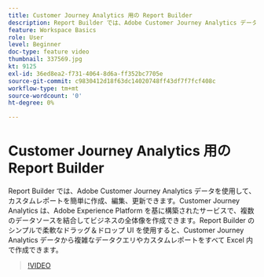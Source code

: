 ```yaml
---
title: Customer Journey Analytics 用の Report Builder
description: Report Builder では、Adobe Customer Journey Analytics データを使用して、カスタムレポートを簡単に作成、編集、更新できます。Customer Journey Analytics は、Adobe Experience Platform を基に構築されたサービスで、複数のデータソースを結合してビジネスの全体像を作成できます。Report Builder のシンプルで柔軟なドラッグ＆ドロップ UI を使用すると、Customer Journey Analytics データから複雑なデータクエリやカスタムレポートをすべて Excel 内で作成できます。
feature: Workspace Basics
role: User
level: Beginner
doc-type: feature video
thumbnail: 337569.jpg
kt: 9125
exl-id: 36ed8ea2-f731-4064-8d6a-ff352bc7705e
source-git-commit: c9830412d18f63dc14020748ff43df7f7fcf408c
workflow-type: tm+mt
source-wordcount: '0'
ht-degree: 0%

---
```


# Customer Journey Analytics 用の Report Builder

Report Builder では、Adobe Customer Journey Analytics データを使用して、カスタムレポートを簡単に作成、編集、更新できます。Customer Journey Analytics は、Adobe Experience Platform を基に構築されたサービスで、複数のデータソースを結合してビジネスの全体像を作成できます。Report Builder のシンプルで柔軟なドラッグ＆ドロップ UI を使用すると、Customer Journey Analytics データから複雑なデータクエリやカスタムレポートをすべて Excel 内で作成できます。


>[!VIDEO](https://video.tv.adobe.com/v/3452581/?quality=12&learn=on&captions=jpn)

